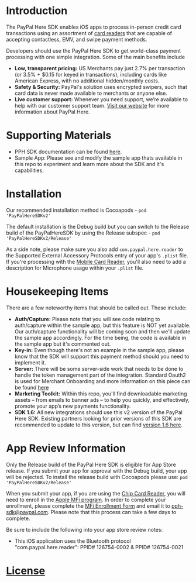 Introduction
=================
The PayPal Here SDK enables iOS apps to process in-person credit card transactions using an assortment of [card readers](https://www.paypal.com/webapps/mpp/credit-card-reader#A39) that are capable of accepting contactless, EMV, and swipe payment methods.

Developers should use the PayPal Here SDK to get world-class payment processing with one simple integration.  Some of the main benefits include
* **Low, transparent pricing:** US Merchants pay just 2.7% per transaction (or 3.5% + $0.15 for keyed in transactions), including cards like American Express, with no additional hidden/monthly costs.
* **Safety & Security:** PayPal's solution uses encrypted swipers, such that card data is never made available to merchants or anyone else.
* **Live customer support:** Whenever you need support, we’re available to help with our customer support team.
[Visit our website](https://www.paypal.com/webapps/mpp/credit-card-reader) for more information about PayPal Here.


Supporting Materials
========================
 *  PPH SDK documentation can be found [here](https://developer.paypal.com/docs/integration/paypal-here/).
 *  Sample App: Please see and modify the sample app thats available in this repo to experiment and learn more about the SDK and it's capabilities.


Installation
==============
Our recommended installation method is Cocoapods - `pod 'PayPalHereSDKv2'`

The default installation is the Debug build but you can switch to the Release build of the PayPalHereSDK by using the Release subspec - `pod 'PayPalHereSDKv2/Release'`

As a side note, please make sure you also add `com.paypal.here.reader` to the Supported External Accessory Protocols entry of your app's `.plist` file. If you're processing with the [Mobile Card Reader](https://www.paypal.com/us/webapps/mpp/credit-card-reader-how-to/mobile-card-reader), you'll also need to add a description for Microphone usage within your `.plist` file.


Housekeeping Items
=====================
There are a few noteworthy items that should be called out. These include:
* **Auth/Capture:** Please note that you will see code relating to auth/capture within the sample app, but this feature is NOT yet available. Our auth/capture functionality will be coming soon and then we'll update the sample app accordingly. For the time being, the code is available in the sample app but it's commented out.
* **Key-in:** Even though there's not an example in the sample app, please know that the SDK will support this payment method should you need to implement it.
* **Server:** There will be some server-side work that needs to be done to handle the token management part of the integration. Standard Oauth2 is used for Merchant Onboarding and more information on this piece can be found [here](https://developer.paypal.com/docs/integration/paypal-here/merchant-onboarding/)
* **Marketing Toolkit:** Within this repo, you'll find downloadable marketing assets – from emails to banner ads – to help you quickly, and effectively, promote your app’s new payments functionality. 
* **SDK 1.6:** All new integrations should use this v2 version of the PayPal Here SDK. Existing partners looking for prior versions of this SDK are recommended to update to this version, but can find [version 1.6 here](https://github.com/paypal/paypal-here-sdk-ios-distribution/tree/PayPalHereSdkv1.6).


App Review Information
======================
Only the Release build of the PayPal Here SDK is eligible for App Store release. If you submit your app for approval with the Debug build, your app will be rejected. To install the release build with Cocoapods please use:
`pod 'PayPalHereSDKv2/Release'`

When you submit your app, if you are using the [Chip Card Reader](https://www.paypal.com/us/webapps/mpp/credit-card-reader-how-to/chip-card-reader), you will need to enroll in the [Apple MFi program](https://mfi.apple.com/MFiWeb/getFAQ.action). In order to complete your enrollment, please complete the [MFi Enrollment Form](/docs/MFi-Enrollment.xls) and email it to <pph-sdk@paypal.com>. Please note that this process can take a few days to complete.

Be sure to include the following into your app store review notes:
* This iOS application uses the Bluetooth protocol "com.paypal.here.reader": PPID# 126754-0002 & PPID# 126754-0021

[License](LICENSE.md)
=======
